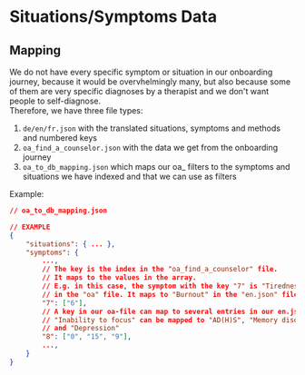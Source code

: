 # Situations/Symptoms Data

## Mapping

We do not have every specific symptom or situation in our onboarding journey, because it would
be overvhelmingly many, but also because some of them are very specific diagnoses by a therapist
and we don't want people to self-diagnose.  
Therefore, we have three file types:

1. `de/en/fr.json` with the translated situations, symptoms and methods and numbered keys
2. `oa_find_a_counselor.json` with the data we get from the onboarding journey
3. `oa_to_db_mapping.json` which maps our oa\_ filters to the symptoms and situations we have indexed and that we can use as filters

Example:

```json
// oa_to_db_mapping.json

// EXAMPLE
{
    "situations": { ... },
    "symptoms": {
        ...,
        // The key is the index in the "oa_find_a_counselor" file.
        // It maps to the values in the array.
        // E.g. in this case, the symptom with the key "7" is "Tiredness"
        // in the "oa" file. It maps to "Burnout" in the "en.json" file.
        "7": ["6"],
        // A key in our oa-file can map to several entries in our en.json.
        // "Inability to focus" can be mapped to "AD(H)S", "Memory disorders"
        // and "Depression"
        "8": ["0", "15", "9"],
        ...,
    }
}
```

